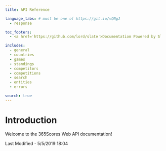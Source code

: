 ```yaml
---
title: API Reference

language_tabs: # must be one of https://git.io/vQNgJ
  - response

toc_footers:
  - <a href='https://github.com/lord/slate'>Documentation Powered by Slate</a>

includes:
  - general
  - countries
  - games
  - standings
  - competitors
  - competitions
  - search
  - entities
  - errors

search: true
---
```


# Introduction

Welcome to the 365Scores Web API documentation!

Last Modified - 5/5/2019 18:04





